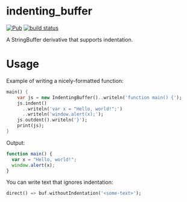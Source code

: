 # indenting_buffer
[![Pub](https://img.shields.io/pub/v/indenting_buffer.svg)](https://pub.dartlang.org/packages/indenting_buffer)
[![build status](https://travis-ci.org/thosakwe/indenting_buffer.svg)](https://travis-ci.org/thosakwe/indenting_buffer)

A StringBuffer derivative that supports indentation.

# Usage
Example of writing a nicely-formatted function:

```dart
main() {  
    var js = new IndentingBuffer()..writeln('function main() {');
    js.indent()
      ..writeln('var x = "Hello, world!";')
      ..writeln('window.alert(x);');
    js.outdent().writeln('}');
    print(js);
}
```

Output:

```js
function main() {
  var x = "Hello, world!";
  window.alert(x);
}
```

You can write text that ignores indentation:

```dart
direct() => buf.withoutIndentation('<some-text>');
```